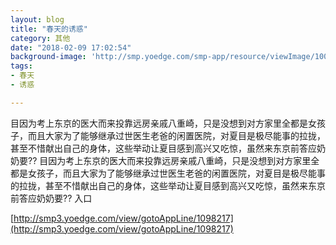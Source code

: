 ```yaml
---
layout: blog
title: "春天的诱惑"
category: 其他
date: "2018-02-09 17:02:54"
background-image: 'http://smp.yoedge.com/smp-app/resource/viewImage/1003321appline.png'
tags:
- 春天
- 诱惑

---
```

目因为考上东京的医大而来投靠远房亲戚八重崎，只是没想到对方家里全都是女孩子，而且大家为了能够继承过世医生老爸的闲置医院，对夏目是极尽能事的拉拢，甚至不惜献出自己的身体，这些举动让夏目感到高兴又吃惊，虽然来东京前答应奶奶要??
目因为考上东京的医大而来投靠远房亲戚八重崎，只是没想到对方家里全都是女孩子，而且大家为了能够继承过世医生老爸的闲置医院，对夏目是极尽能事的拉拢，甚至不惜献出自己的身体，这些举动让夏目感到高兴又吃惊，虽然来东京前答应奶奶要??
入口

[http://smp3.yoedge.com/view/gotoAppLine/1098217](http://smp3.yoedge.com/view/gotoAppLine/1098217)

        
